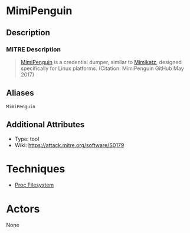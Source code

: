 
# MimiPenguin

## Description

### MITRE Description

> [MimiPenguin](https://attack.mitre.org/software/S0179) is a credential dumper, similar to [Mimikatz](https://attack.mitre.org/software/S0002), designed specifically for Linux platforms. (Citation: MimiPenguin GitHub May 2017)

## Aliases

```
MimiPenguin
```

## Additional Attributes

* Type: tool
* Wiki: https://attack.mitre.org/software/S0179

# Techniques


* [Proc Filesystem](../techniques/Proc-Filesystem.md)


# Actors

None
